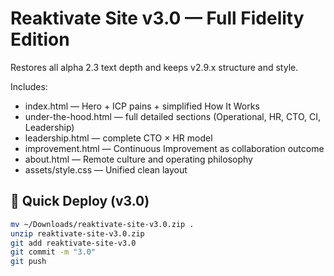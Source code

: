 # Reaktivate Site v3.0 — Full Fidelity Edition

Restores all alpha 2.3 text depth and keeps v2.9.x structure and style.

Includes:
- index.html — Hero + ICP pains + simplified How It Works
- under-the-hood.html — full detailed sections (Operational, HR, CTO, CI, Leadership)
- leadership.html — complete CTO × HR model
- improvement.html — Continuous Improvement as collaboration outcome
- about.html — Remote culture and operating philosophy
- assets/style.css — Unified clean layout

## 🧩 Quick Deploy (v3.0)
```bash
mv ~/Downloads/reaktivate-site-v3.0.zip .
unzip reaktivate-site-v3.0.zip
git add reaktivate-site-v3.0
git commit -m "3.0"
git push
```
